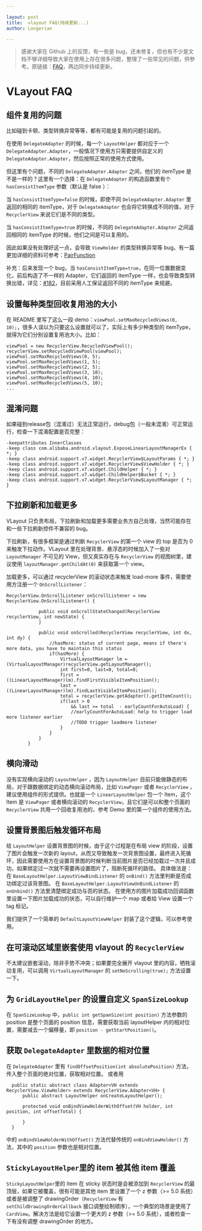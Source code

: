```yaml
---

layout: post
title:  vlayout FAQ(持续更新...)
author: Longerian

---
```


> 感谢大家在 Github 上的反馈，有一些是 bug，还未修复，但也有不少是文档不够详细导致大家在使用上存在很多问题，整理了一些常见的问题，供参考。原链接：[FAQ](https://github.com/alibaba/vlayout/blob/master/docs/VLayoutFAQ.md)，两边同步持续更新。

# VLayout FAQ

## 组件复用的问题
比如碰到卡顿、类型转换异常等等，都有可能是复用的问题引起的。

在使用 `DelegateAdapter` 的时候，每一个 `LayoutHelper` 都对应于一个 `DelegateAdapter.Adapter`，一般情况下使用方只需要提供自定义的 `DelegateAdapter.Adapter`，然后按照正常的使用方式使用。

但这里有个问题，不同的 `DelegateAdapter.Adapter` 之间，他们的 itemType 是不是一样的？这里有一个选择：在 `DelegateAdapter` 的构造函数里有个 `hasConsistItemType` 参数（默认是 false ）：

当 `hasConsistItemType=false` 的时候，即使不同 `DelegateAdapter.Adapter` 里返回的相同的 itemType，对于 `DelegateAdapter` 也会将它转换成不同的值，对于 `RecyclerView` 来说它们是不同的类型。

当 `hasConsistItemType=true` 的时候，不同的 `DelegateAdapter.Adapter` 之间返回相同的 itemType 的时候，他们之间是可以复用的。

因此如果没有处理好这一点，会导致 `ViewHolder` 的类型转换异常等 bug。有一篇更加详细的资料可参考：[PairFunction](http://pingguohe.net/2017/05/03/the-beauty-of-math-in-vlayout.html)

补充：后来发现一个 bug，当 `hasConsistItemType=true`，在同一位置数据变化，前后构造了不一样的 Adapter，它们返回的 itemType 一样，也会导致类型转换出错，详见：[#182](https://github.com/alibaba/vlayout/issues/182)，目前采用人工保证返回不同的 itemType 来规避。

## 设置每种类型回收复用池的大小
在 README 里写了这么一段 demo：`viewPool.setMaxRecycledViews(0, 10);`，很多人误以为只要这么设置就可以了，实际上有多少种类型的 itemType，就得为它们分别设置复用池大小。比如：

```
viewPool = new RecyclerView.RecycledViewPool();
recyclerView.setRecycledViewPool(viewPool);
viewPool.setMaxRecycledViews(0, 5);
viewPool.setMaxRecycledViews(1, 5);
viewPool.setMaxRecycledViews(2, 5);
viewPool.setMaxRecycledViews(3, 10);
viewPool.setMaxRecycledViews(4, 10);
viewPool.setMaxRecycledViews(5, 10);
...
```

## 混淆问题

如果碰到release包（混淆过）无法正常运行，debug包（一般未混淆）可正常运行，检查一下混淆配置是否完整：

```
-keepattributes InnerClasses
-keep class com.alibaba.android.vlayout.ExposeLinearLayoutManagerEx { *; }
-keep class android.support.v7.widget.RecyclerView$LayoutParams { *; }
-keep class android.support.v7.widget.RecyclerView$ViewHolder { *; }
-keep class android.support.v7.widget.ChildHelper { *; }
-keep class android.support.v7.widget.ChildHelper$Bucket { *; }
-keep class android.support.v7.widget.RecyclerView$LayoutManager { *; }
```

## 下拉刷新和加载更多

VLayout 只负责布局，下拉刷新和加载更多需要业务方自己处理，当然可能存在和一些下拉刷新控件不兼容的 bug。

下拉刷新，有很多框架是通过判断 `RecyclerView` 的第一个 view 的 top 是否为 0 来触发下拉动作。VLayout 里在处理背景、悬浮态的时候加入了一些对 `LayoutManager` 不可见的 View，但又真实存在与 `RecyclerView` 的视图树里，建议使用 `layoutManager.getChildAt(0)` 来获取第一个 view。

加载更多，可以通过 recyclerView 的滚动状态来触发 load-more 事件，需要使用方注册一个 `OnScrollListener`：

```
RecyclerView.OnScrollListener onScrollListener = new RecyclerView.OnScrollListener() {

            public void onScrollStateChanged(RecyclerView recyclerView, int newState) {
            }

            public void onScrolled(RecyclerView recyclerView, int dx, int dy) {
                //hasMore: status of current page, means if there's more data, you have to maintain this status
                if(hasMore) {
                    VirtualLayoutManager lm = (VirtualLayoutManager)recyclerView.getLayoutManager();
                    int first=0, last=0, total=0;
                    first = ((LinearLayoutManager)lm).findFirstVisibleItemPosition();
                    last = ((LinearLayoutManager)lm).findLastVisibleItemPosition();
                    total = recyclerView.getAdapter().getItemCount();
                    if(last > 0
                        && last >= total  - earlyCountForAutoLoad) {
                        //earlyCountForAutoLoad: help to trigger load more listener earlier
                        //TODO trigger loadmore listener
                    }
                }
            }
        }
```

## 横向滑动
没有实现横向滚动的 `LayoutHelper` ，因为 `LayoutHelper` 目前只能做静态的布局，对于跟数据绑定的动态横向滚动布局，比如 `ViewPager` 或者 `RecyclerView` ，建议使用组件的形式提供。也就是一个 `LinearLayoutHelper` 包一个 Item，这个 Item 是 `ViewPager` 或者横向滚动的 `RecyclerView`，且它们是可以和整个页面的 `RecyclerView` 共用一个回收复用池的，参考 Demo 里的第一个组件的使用方法。

## 设置背景图后触发循环布局
给 `LayoutHelper` 设置背景图的时候，由于这个过程是在布局 view 的阶段，设置了图片会触发一次新的 layout，从而又导致触发一次背景图设置，最终进入死循环，因此需要使用方在设置背景图的时候判断当前图片是否已经加载过一次并且成功，如果绑定过一次就不需要再设置图片了，阻断死循环的路径。
具体做法是：
在 `BaseLayoutHelper.LayoutViewBindListener` 的 `onBind()` 方法里判断是否成功绑定过该背景图。
在 `BaseLayoutHelper.LayoutViewUnBindListener` 的 `onUnbind()` 方法里清楚绑定成功与否的状态。
在使用方的图片加载成功回调函数里设置一下图片加载成功的状态，可以自行维护一个 map 或者给 View 设置一个 tag 标记。

我们提供了一个简单的 `DefaultLayoutViewHelper` 封装了这个逻辑，可以参考使用。

## 在可滚动区域里嵌套使用 vlayout 的 `RecyclerView`

不太建议嵌套滚动，除非手势不冲突；如果要完全展开 vlayout 里的内容，牺牲滚动复用，可以调用 `VirtualLayoutManager` 的 `setNoScrolling(true);` 方法设置一下。

## 为 `GridLayoutHelper` 的设置自定义 `SpanSizeLookup`

在 `SpanSizeLookup` 中，`public int getSpanSize(int position)` 方法参数的 position 是整个页面的 position 信息，需要获取当前 layoutHelper 内的相对位置，需要减去一个偏移量，即 `position - getStartPosition()`。

## 获取 `DelegateAdapter` 里数据的相对位置

在 `DelegateAdapter` 里有 `findOffsetPosition(int absolutePosition)` 方法，传入整个页面的绝对位置，获取相对位置。
或者用
```
  public static abstract class Adapter<VH extends RecyclerView.ViewHolder> extends RecyclerView.Adapter<VH> {
      public abstract LayoutHelper onCreateLayoutHelper();

      protected void onBindViewHolderWithOffset(VH holder, int position, int offsetTotal) {

      }
  }
```
中的 `onBindViewHolderWithOffset()` 方法代替传统的 `onBindViewHolder()` 方法，其中的 `position` 参数也是相对位置。

## `StickyLayoutHelper`里的 item 被其他 item 覆盖

`StickyLayoutHelper`里的 item 在 sticky 状态时是会被添加到 `RecyclerView` 的最顶层，如果它被覆盖，很有可能是其他 item 里设置了一个 z 参数（>= 5.0 系统）或者是被调整了 drawingOrder（`RecyclerView` 有 `setChildDrawingOrderCallback` 接口调整绘制顺序），一个典型的场景是使用了 `CardView`。解决方法是给它设置一个更大的 z 参数（>= 5.0 系统），或者检查一下有没有调整 drawingOrder 的地方。
